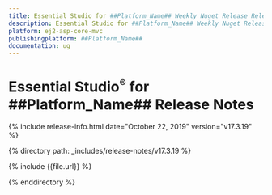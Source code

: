 ```yaml
---
title: Essential Studio for ##Platform_Name## Weekly Nuget Release Release Notes  
description: Essential Studio for ##Platform_Name## Weekly Nuget Release Release Notes  
platform: ej2-asp-core-mvc
publishingplatform: ##Platform_Name##
documentation: ug
---
```


# Essential Studio<sup style="font-size:70%">&reg;</sup> for  ##Platform_Name##  Release Notes  

{% include release-info.html date="October 22, 2019"   version="v17.3.19"  %} 

{% directory path: _includes/release-notes/v17.3.19 %}

{% include {{file.url}} %}

{% enddirectory %}
